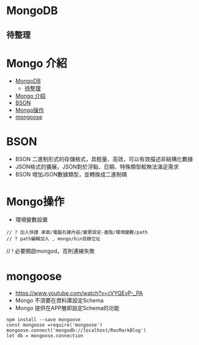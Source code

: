# MongoDB

## 待整理

# Mongo 介紹
- [MongoDB](#mongodb)
    - [待整理](#%E5%BE%85%E6%95%B4%E7%90%86)
- [Mongo 介紹](#mongo-%E4%BB%8B%E7%B4%B9)
- [BSON](#bson)
- [Mongo操作](#mongo%E6%93%8D%E4%BD%9C)
- [mongoose](#mongoose)

# BSON
* BSON 二進制形式的存儲格式，具輕量、高效，可以有效描述非結構化數據
* JSON格式的擴展，JSON對於浮點、日期、特殊類型較無法滿足需求
* BSON 增加JSON數據類型，並轉換成二進制碼

# Mongo操作
* 環境變數設置
```
// ? 加入快捷 桌面/電腦右建內容/變更設定-進階/環境變數/path
// ? path編輯加入 , mongo/bin目錄位址
```
// ! 必要開啟mongod，否則連線失敗

# mongoose
* https://www.youtube.com/watch?v=cVYQEvP-_PA
* Mongo 不須要在資料庫設定Schema
* Mongo 提供在APP層即設定Schema的功能
```
npm install --save mongoose
const mongoose =require('mongoose')
mongoose.connect('mongodb://localhost/RocMarkBlog')
let db = mongoose.connection
```